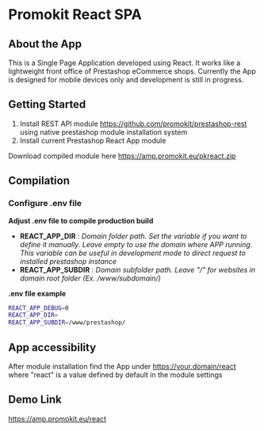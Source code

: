 # Promokit React SPA

## About the App

This is a Single Page Application developed using React. It works like a lightweight front office of Prestashop eCommerce shops.
Currently the App is designed for mobile devices only and development is still in progress.

## Getting Started

1. Install REST API module https://github.com/promokit/prestashop-rest using native prestashop module installation system
2. Install current Prestashop React App module

Download compiled module here https://amp.promokit.eu/pkreact.zip

## Compilation

### Configure .env file

**Adjust .env file to compile production build**

- **REACT_APP_DIR** : _Domain folder path. Set the variable if you want to define it manually. Leave empty to use the domain where APP running. This variable can be useful in development mode to direct request to installed prestashop instance_
- **REACT_APP_SUBDIR** : _Domain subfolder path. Leave "/" for websites in domain root folder (Ex. /www/subdomain/)_

**.env file example**

```bash
REACT_APP_DEBUG=0
REACT_APP_DIR=
REACT_APP_SUBDIR=/www/prestashop/
```

## App accessibility

After module installation find the App under https://your.domain/react where "react" is a value defined by default in the module settings

## Demo Link

https://amp.promokit.eu/react
